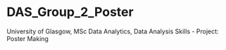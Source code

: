 # DAS_Group_2_Poster
University of Glasgow, MSc Data Analytics,  Data Analysis Skills - Project: Poster Making
